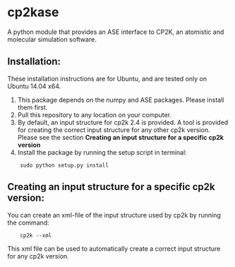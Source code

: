 cp2kase
==================

A python module that provides an ASE interface to CP2K, an atomistic and molecular simulation software.

Installation:
------------------

These installation instructions are for Ubuntu, and are tested only on Ubuntu 14.04 x64.

  1. This package depends on the numpy and ASE packages. Please install them first.
  2. Pull this repository to any location on your computer.
  3. By default, an input structure for cp2k 2.4 is provided. A tool is provided for creating the correct input structure for any other cp2k version. Please see the section **Creating an input structure for a specific cp2k version**
  4. Install the package by running the setup script in terminal:
```
    sudo python setup.py install
```

Creating an input structure for a specific cp2k version:
------------------
You can create an xml-file of the input structure used by cp2k by running the command:
```
    cp2k --xml
```
This xml file can be used to automatically create a correct input structure for any cp2k version. 
